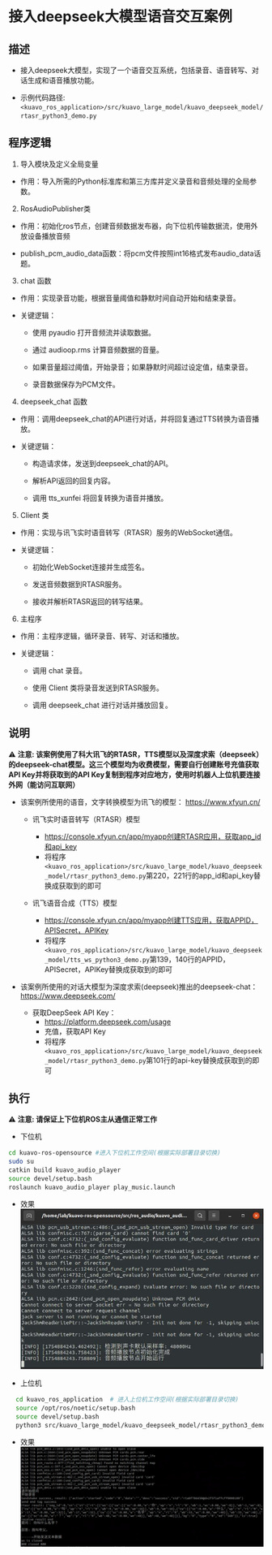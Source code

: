 # 接入deepseek大模型语音交互案例

## 描述

  - 接入deepseek大模型，实现了一个语音交互系统，包括录音、语音转写、对话生成和语音播放功能。
  
  - 示例代码路径:`<kuavo_ros_application>/src/kuavo_large_model/kuavo_deepseek_model/rtasr_python3_demo.py`

## 程序逻辑

1. 导入模块及定义全局变量

  - 作用：导入所需的Python标准库和第三方库并定义录音和音频处理的全局参数。


2. RosAudioPublisher类
  - 作用：初始化ros节点，创建音频数据发布器，向下位机传输数据流，使用外放设备播放音频
  
  - publish_pcm_audio_data函数：将pcm文件按照int16格式发布audio_data话题。 
  
3. chat 函数

  - 作用：实现录音功能，根据音量阈值和静默时间自动开始和结束录音。

  - 关键逻辑：

    - 使用 pyaudio 打开音频流并读取数据。

    - 通过 audioop.rms 计算音频数据的音量。

    - 如果音量超过阈值，开始录音；如果静默时间超过设定值，结束录音。

    - 录音数据保存为PCM文件。

4. deepseek_chat 函数

  - 作用：调用deepseek_chat的API进行对话，并将回复通过TTS转换为语音播放。

  - 关键逻辑：

    - 构造请求体，发送到deepseek_chat的API。

    - 解析API返回的回复内容。

    - 调用 tts_xunfei 将回复转换为语音并播放。

5. Client 类

  - 作用：实现与讯飞实时语音转写（RTASR）服务的WebSocket通信。

  - 关键逻辑：

    - 初始化WebSocket连接并生成签名。

    - 发送音频数据到RTASR服务。

    - 接收并解析RTASR返回的转写结果。

6. 主程序

  - 作用：主程序逻辑，循环录音、转写、对话和播放。

  - 关键逻辑：

    - 调用 chat 录音。

    - 使用 Client 类将录音发送到RTASR服务。

    - 调用 deepseek_chat 进行对话并播放回复。

## 说明

   ⚠️ **注意: 该案例使用了科大讯飞的RTASR，TTS模型以及深度求索（deepseek）的deepseek-chat模型。这三个模型均为收费模型，需要自行创建账号充值获取API Key并将获取到的API Key复制到程序对应地方，使用时机器人上位机要连接外网（能访问互联网）**

   - 该案例所使用的语音，文字转换模型为讯飞的模型： https://www.xfyun.cn/
      - 讯飞实时语音转写（RTASR）模型 
        - https://console.xfyun.cn/app/myapp创建RTASR应用，获取app_id和api_key
        - 将程序`<kuavo_ros_application>/src/kuavo_large_model/kuavo_deepseek_model/rtasr_python3_demo.py`第220，221行的app_id和api_key替换成获取到的即可
      
      - 讯飞语音合成（TTS）模型
        - https://console.xfyun.cn/app/myapp创建TTS应用，获取APPID，APISecret，APIKey
        - 将程序`<kuavo_ros_application>/src/kuavo_large_model/kuavo_deepseek_model/tts_ws_python3_demo.py`第139，140行的APPID，APISecret，APIKey替换成获取到的即可

   - 该案例所使用的对话大模型为深度求索(deepseek)推出的deepseek-chat： https://www.deepseek.com/
     - 获取DeepSeek API Key：
       - https://platform.deepseek.com/usage
       - 充值，获取API Key    
       - 将程序`<kuavo_ros_application>/src/kuavo_large_model/kuavo_deepseek_model/rtasr_python3_demo.py`第101行的api-key替换成获取到的即可

## 执行
  ⚠️ **注意: 请保证上下位机ROS主从通信正常工作**


  
   - 下位机
  ```bash
  cd kuavo-ros-opensource #进入下位机工作空间(根据实际部署目录切换)
  sudo su
  catkin build kuavo_audio_player
  source devel/setup.bash
  roslaunch kuavo_audio_player play_music.launch
  ```
  - 效果
     ![效果下位机](images/效果下位机.png)
  
   - 上位机 
  ```bash
    cd kuavo_ros_application  # 进入上位机工作空间(根据实际部署目录切换)
    source /opt/ros/noetic/setup.bash
    source devel/setup.bash
    python3 src/kuavo_large_model/kuavo_deepseek_model/rtasr_python3_demo.py 
  ```


  - 效果
    ![效果](images/效果.png)
